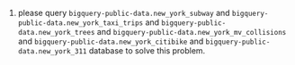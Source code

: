 1. please query `bigquery-public-data.new_york_subway` and `bigquery-public-data.new_york_taxi_trips` and `bigquery-public-data.new_york_trees` and `bigquery-public-data.new_york_mv_collisions` and `bigquery-public-data.new_york_citibike` and `bigquery-public-data.new_york_311` database to solve this problem.